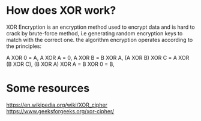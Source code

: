 # How does XOR work?
XOR Encryption is an encryption method used to encrypt data and is hard to crack by brute-force method, i.e generating random encryption keys to match with the correct one. the algorithm encryption operates according to the principles:

A XOR  0 = A,
A XOR A = 0,
A XOR  B = B XOR  A,
(A XOR B) XOR C = A XOR (B XOR C),
(B XOR  A) XOR  A = B XOR 0 = B,
 # Some resources
 https://en.wikipedia.org/wiki/XOR_cipher
 https://www.geeksforgeeks.org/xor-cipher/
